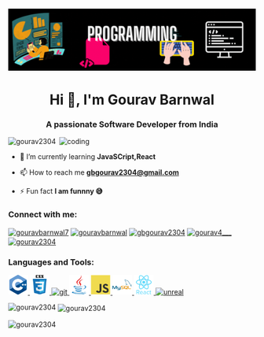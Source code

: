 ![MasterHead](https://github.com/gourav2304/gourav2304/blob/main/232446433-d5540fa2-fe28-4bb8-b929-cdb51fe61336.gif?raw=true)
<h1 align="center">Hi 👋, I'm Gourav Barnwal</h1>
<h3 align="center">A passionate Software Developer from India</h3>

<img align="right" alt="coding" width="400" src="https://user-images.githubusercontent.com/55389276/140866485-8fb1c876-9a8f-4d6a-98dc-08c4981eaf70.gif">


<p align="left"> <img src="https://komarev.com/ghpvc/?username=gourav2304&label=Profile%20views&color=0e75b6&style=flat" alt="gourav2304" /> </p>

- 🌱 I’m currently learning **JavaSCript,React**

- 📫 How to reach me **gbgourav2304@gmail.com**

- ⚡ Fun fact **I am funnny 😅**

<h3 align="left">Connect with me:</h3>
<p align="left">
<a href="https://twitter.com/gouravbarnwal7" target="blank"><img align="center" src="https://raw.githubusercontent.com/rahuldkjain/github-profile-readme-generator/master/src/images/icons/Social/twitter.svg" alt="gouravbarnwal7" height="30" width="40" /></a>
<a href="https://linkedin.com/in/gouravbarnwal" target="blank"><img align="center" src="https://raw.githubusercontent.com/rahuldkjain/github-profile-readme-generator/master/src/images/icons/Social/linked-in-alt.svg" alt="gouravbarnwal" height="30" width="40" /></a>
<a href="https://fb.com/gbgourav2304" target="blank"><img align="center" src="https://raw.githubusercontent.com/rahuldkjain/github-profile-readme-generator/master/src/images/icons/Social/facebook.svg" alt="gbgourav2304" height="30" width="40" /></a>
<a href="https://instagram.com/gourav4___" target="blank"><img align="center" src="https://raw.githubusercontent.com/rahuldkjain/github-profile-readme-generator/master/src/images/icons/Social/instagram.svg" alt="gourav4___" height="30" width="40" /></a>
<a href="https://www.codechef.com/users/gourav2304" target="blank"><img align="center" src="https://cdn.jsdelivr.net/npm/simple-icons@3.1.0/icons/codechef.svg" alt="gourav2304" height="30" width="40" /></a>
</p>

<h3 align="left">Languages and Tools:</h3>
<p align="left"> <a href="https://www.w3schools.com/cpp/" target="_blank" rel="noreferrer"> <img src="https://raw.githubusercontent.com/devicons/devicon/master/icons/cplusplus/cplusplus-original.svg" alt="cplusplus" width="40" height="40"/> </a> <a href="https://www.w3schools.com/css/" target="_blank" rel="noreferrer"> <img src="https://raw.githubusercontent.com/devicons/devicon/master/icons/css3/css3-original-wordmark.svg" alt="css3" width="40" height="40"/> </a> <a href="https://git-scm.com/" target="_blank" rel="noreferrer"> <img src="https://www.vectorlogo.zone/logos/git-scm/git-scm-icon.svg" alt="git" width="40" height="40"/> </a> <a href="https://www.java.com" target="_blank" rel="noreferrer"> <img src="https://raw.githubusercontent.com/devicons/devicon/master/icons/java/java-original.svg" alt="java" width="40" height="40"/> </a> <a href="https://developer.mozilla.org/en-US/docs/Web/JavaScript" target="_blank" rel="noreferrer"> <img src="https://raw.githubusercontent.com/devicons/devicon/master/icons/javascript/javascript-original.svg" alt="javascript" width="40" height="40"/> </a> <a href="https://www.mysql.com/" target="_blank" rel="noreferrer"> <img src="https://raw.githubusercontent.com/devicons/devicon/master/icons/mysql/mysql-original-wordmark.svg" alt="mysql" width="40" height="40"/> </a> <a href="https://reactjs.org/" target="_blank" rel="noreferrer"> <img src="https://raw.githubusercontent.com/devicons/devicon/master/icons/react/react-original-wordmark.svg" alt="react" width="40" height="40"/> </a> <a href="https://unrealengine.com/" target="_blank" rel="noreferrer"> <img src="https://raw.githubusercontent.com/kenangundogan/fontisto/036b7eca71aab1bef8e6a0518f7329f13ed62f6b/icons/svg/brand/unreal-engine.svg" alt="unreal" width="40" height="40"/> </a> </p>

<p><img align="left" src="https://github-readme-stats.vercel.app/api/top-langs?username=gourav2304&show_icons=true&locale=en&layout=compact" alt="gourav2304" /></p>

<p>&nbsp;<img align="center" src="https://github-readme-stats.vercel.app/api?username=gourav2304&show_icons=true&locale=en" alt="gourav2304" /></p>

<p><img align="center" src="https://github-readme-streak-stats.herokuapp.com/?user=gourav2304&" alt="gourav2304" /></p>
